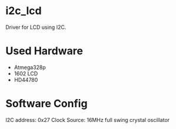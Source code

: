 # i2c_lcd
Driver for LCD using I2C.

# Used Hardware
- Atmega328p
- 1602 LCD
- HD44780

# Software Config
I2C address: 0x27
Clock Source: 16MHz full swing crystal oscillator
